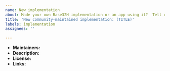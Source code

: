 ```yaml
---
name: New implementation
about: Made your own Base32H implementation or an app using it?  Tell us about it!
title: 'New community-maintained implementation: (TITLE)'
labels: implementation
assignees: ''

---
```


- **Maintainers:** <!-- name (real or fictitious) required, email optional -->
- **Description:** <!-- less than 10 words :) -->
- **License:** <!-- "MIT" or "ISC" or "Apache 2.0" or somesuch, or - better yet - a URL to the project's actual `LICENSE` or `COPYING` file -->
- **Links:** <!-- source repos, packages, homepage, etc. -->
